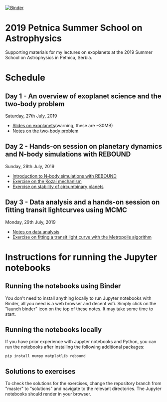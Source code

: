 [![Binder](https://mybinder.org/badge_logo.svg)](https://mybinder.org/v2/gh/fbartolic/petnica_summer_school_2019/master)

# 2019 Petnica Summer School on Astrophysics 
Supporting materials for my lectures on exoplanets at the 2019 Summer School on Astrophysics in Petnica, Serbia.

# Schedule
## Day 1 - An overview of exoplanet science  and the two-body problem
Saturday, 27th July, 2019
- [Slides on exoplanets](https://github.com/fbartolic/petnica_summer_school_2019/blob/master/day_1/slides.pdf)(warning, these are ~30MB) 
- [Notes on the two-body problem](https://dynalist.io/d/ZXJTHF0rVkomeP0grFY5uqPK)

## Day 2 - Hands-on session on planetary dynamics and N-body simulations with REBOUND 
Sunday, 28th July, 2019
- [Introduction to N-body simulations with REBOUND](https://github.com/fbartolic/petnica_summer_school_2019/blob/solutions/day_2/intro_to_rebound.ipynb)
- [Exercise on the Kozai mechanism](https://github.com/fbartolic/petnica_summer_school_2019/blob/solutions/day_2/kozai_oscillations.ipynb)
- [Exercise on stability of circumbinary planets](https://github.com/fbartolic/petnica_summer_school_2019/blob/solutions/day_2/circumbinary_planets.ipynb)

## Day 3 - Data analysis and a hands-on session on fitting transit lightcurves using MCMC
Monday, 29th July, 2019
- [Notes on data analysis](https://dynalist.io/d/AFgXJclmrqBjmvk1lvUsTy2v)
- [Exercise on fitting a transit light curve with the Metropolis algorithm]()

# Instructions for running the Jupyter notebooks
## Running the notebooks using Binder
You don't need to install anything locally to run Jupyter notebooks with Binder, all 
you need is a web browser and decent wifi. 
Simply click on the "launch binder" icon on the top of these 
notes. It may take some time to start.

## Running the notebooks locally
If you have prior experience with Jupyter notebooks and Python, you can run the notebooks after
installing the following additional packages:
```
pip install numpy matplotlib rebound 
```

## Solutions to exercises
To check the solutions for the exercises, change the repository branch from "master" to 
"solutions" and navigate to the relevant directories. The Jupyter notebooks should render
in your browser.
